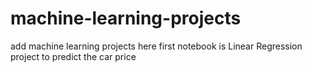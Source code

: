 # machine-learning-projects
add machine learning projects  here
first notebook is Linear Regression project to predict the car price 
